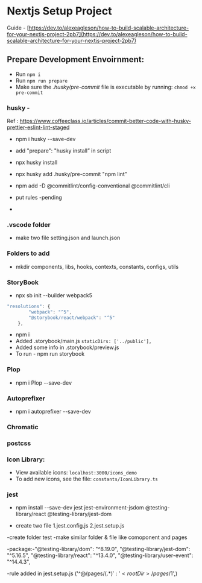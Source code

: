 # Nextjs Setup Project

Guide - [https://dev.to/alexeagleson/how-to-build-scalable-architecture-for-your-nextjs-project-2pb7](https://dev.to/alexeagleson/how-to-build-scalable-architecture-for-your-nextjs-project-2pb7)

## Prepare Development Envoirnment:
- Run `npm i`
- Run `npm run prepare`
- Make sure the _.husky/pre-commit_ file is executable by running: `chmod +x pre-commit`

### husky -

Ref : https://www.coffeeclass.io/articles/commit-better-code-with-husky-prettier-eslint-lint-staged

-   npm i husky --save-dev
-   add "prepare": "husky install” in script
-   npx husky install
-   npx husky add .husky/pre-commit "npm lint”
-   npm add -D @commitlint/config-conventional @commitlint/cli
-   put rules -pending

-

### .vscode folder

-   make two file setting.json and launch.json

### Folders to add

-   mkdir components, libs, hooks, contexts, constants, configs, utils

### StoryBook

-   npx sb init --builder webpack5

```jsx
"resolutions": {
		"webpack": "^5",
		"@storybook/react/webpack": "^5"
	},
```

-   npm i
-   Added .storybook/main.js `staticDirs: ['../public'],`
-   Added some info in .storybook/preview.js
-   To run - npm run storybook

### Plop

-   npm i Plop --save-dev

### Autoprefixer

-   npm i autoprefixer --save-dev

### Chromatic

### postcss

### Icon Library:
- View available icons: `localhost:3000/icons_demo`
- To add new icons, see the file: `constants/IconLibrary.ts`

### jest

- npm install --save-dev jest jest-environment-jsdom @testing-library/react @testing-library/jest-dom

- create two file 1.jest.config.js
                  2.jest.setup.js

-create folder test
-make similar folder & file like comoponent and pages

-package:-"@testing-library/dom": "^8.19.0",
		  "@testing-library/jest-dom": "^5.16.5",
		  "@testing-library/react": "^13.4.0",
		  "@testing-library/user-event": "^14.4.3",

-rule added in jest.setup.js ('^@/pages/(.*)$' : '<rootDir>/pages/$1',)

